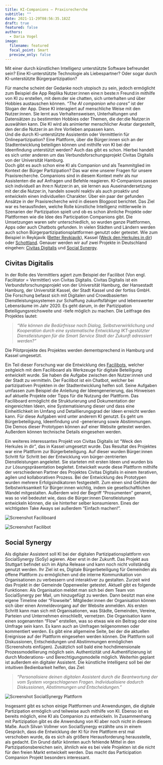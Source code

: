 ```yaml
---
title: KI-Companions – Praxisrecherche
subtitle: ""
date: 2021-11-29T08:56:35.182Z
draft: true
featured: false
authors:
  - Daria Vogel
image:
  filename: featured
  focal_point: Smart
  preview_only: false
---
```

Mit einer durch künstlichen Intelligenz unterstützte Software befreundet sein? Eine KI-unterstützte Technologie als Liebespartner? Oder sogar durch KI-unterstützte Bürgerpartizipation?

Für manche scheint der Gedanke noch utopisch zu sein, jedoch ermöglicht zum Beispiel die App Replika Nutzer:innen eine:n beste:n Freund:in mithilfe von KI zu erstellen, mit dem:der sie chatten, sich unterhalten und über Hobbies austauschen können. *“The AI companion who cares”* ist der Slogan der App. Diese KI interagiert auf menschliche Weise mit den Nutzer:innen. Sie lernt aus Verhaltensweisen, Unterhaltungen und Datensätzen zu bestimmten Hobbies oder Themen, die der:die Nutzer:in auswählen kann. Die KI wird als animierter menschlicher Avatar dargestellt, den der:die Nutzer:in an ihre Vorlieben anpassen kann.\
Und die durch KI-unterstützte Assistentin oder Vermittlerin für Onlinepartizipation? Eine Plattform, über die Bürger:innen sich an der Stadtentwicklung beteiligen können und mithilfe von KI bei der Ideenfindung unterstützt werden? Auch das gibt es schon. Hierbei handelt es sich unter anderen um das Verbundsforschungsprojekt Civitas Digitalis von der Universität Hamburg.\
Doch gibt es auch schon eine KI als Companion und als Teammitglied im Kontext der Bürger Partizipation? Das war eine unserer Fragen für unsere Praxisrecherche. Companions sind in diesem Kontext mehr als nur Assistenten die auf Anfragen und Befehle reagieren. KI-Companions passen sich individuell an ihre:n Nutzer:in an, sie lernen aus Auseinandersetzung mit der:die Nutzer:in, handeln sowohl reaktiv als auch proaktiv und entwickeln einen individuellen Charakter. Über ein paar der gefunden Ansätze in der Praxisrecherche wird in diesem Blogpost berichtet. Das Ziel war es herausfinden, welche Rolle künstliche Intelligenz mittlerweile in Szenarien der Partizipation spielt und ob es schon ähnliche Projekte oder Plattformen wie die Idee des Participation Companions gibt. Die Umsetzungen waren sehr unterschiedlich, so wurden ganze Plattformen, Apps oder auch Chatbots gefunden. In vielen Städten und Ländern werden auch schon Bürgerpartizipationsplattformen genutzt oder getestet. Wie zum Beispiel in Reykjavik ([Better Reykjavik](https://reykjavik.is/en/better-reykjavik-0)), Kassel ([Weck den Herkules in dir](https://www.kassel.de/weckdenherkulesindir)) oder [Schottland](https://engage.parliament.scot/domain/422). Genauer werden wir auf zwei Projekte in Deutschland eingehen: [Civitas Digitalis](https://civitas-digitalis.informatik.uni-hamburg.de/) und [Social Synergy](https://socialsynergy.de/index).

## Civitas Digitalis

In der Rolle des Vermittlers agiert zum Beispiel der Facilibot (Von engl. Facilitator = Vermittler) von Civitas Digitalis. Civitas Digitalis ist ein Verbundsforschungsprojekt von der Universität Hamburg, der Hansestadt Hamburg, der Universität Kassel, der Stadt Kassel und der fortiss GmbH. Die Forschung befasst sich mit Digitalen und Crowdbasierten Dienstleistungssystemen zur Schaffung zukunftsfähiger und lebenswerter Lebensräume im Jahr 2020. Es geht darum, in der Partizipation Beteiligungsreichsweite und -tiefe möglich zu machen. Die Leitfrage des Projektes lautet:

> *“Wie können die Bedürfnisse nach Dialog, Selbstverwirklichung und Kooperation durch eine systematische Entwicklung IKT-gestützter Dienstleistungen für die Smart Service Stadt der Zukunft adressiert werden?”*

Die Pilotprojekte des Projektes werden dementsprechend in Hamburg und Kassel umgesetzt.

Ein Teil dieser Forschung war die Entwicklung des [Facilibots](https://civitasdigitalis.fortiss.org/#/), welcher zeitgleich mit dem Faciliboard als Werkzeuge für digitale Beteiligung entwickelt wurde. Sie haben die Aufgabe zwischen den Nutzer:innen und der Stadt zu vermitteln. Der Facilibot ist ein Chatbot, welcher bei partizipativen Projekten in der Stadtentwicklung helfen soll. Seine Aufgaben umfassen zum Beispiel die Anleitung der Ideengenerierung, das Hinweisen auf aktuelle Projekte oder Tipps für die Nutzung der Plattform. Das Faciliboard ermöglicht die Strukturierung und Dokumentation der eingereichten Ideen, eine Systematisierung dieser und dass eine Einheitlichkeit im Umfang und Detaillierungsgrad der Ideen erreicht werden kann. Für diese Aufgaben wird unter anderem KI genutzt. Es geht um Bürgerbeteiligung, Ideenfindung und -generierung sowie Abstimmungen. Die Demos dieser Prototypen können auf einer Website getestet werden. Außerdem können technische Details eingesehen werden. 

Ein weiteres interessantes Projekt von Civitas Digitalis ist “Weck den Herkules in dir”, das in Kassel umgesetzt wurde. Das Resultat des Projektes war eine Plattform zur Bürgerbeteiligung. Auf dieser wurden Bürger:innen Schritt für Schritt bei der Entwicklung von bürger-zentrierten Dienstleistungen angeleitet. Sie starteten mit ersten Ideen und wurden bis zur Lösungspräsentation begleitet. Entwickelt wurde diese Plattform mithilfe der verschiedenen Partner des Projektes Civitas Digitalis in einem iterativen, agilen und kollaborativen Prozess. Bei der Entwicklung des Prototypen wurden mehrere Erfolgsindikatoren festgestellt. Zum einen sind Gefühle der Selbstwirksamkeit für Bürger:innen wichtig, indem sie gesellschaftlichen Wandel mitgestalten. Außerdem wird der Begriff “Prosumenten” genannt, was so viel bedeutet wie, dass die Bürger:innen Dienstleistungen entwickeln können, die sie hinterher selber konsumieren. Eines der wichtigsten Take Aways sei außerdem “Einfach machen!”. 

![Screenshot Faciliboard ](screenshot-2021-06-21-at-13_53_01.png "Faciliboard")

![Screenshot Facilibot](screenshot-2021-06-21-at-13_52_06.png "Facilibot")

## Social Synergy

Als digitaler Assistent soll KI bei der digitalen Partizipationsplattform von SocialSynergy (SoSy) agieren. Aber erst in der Zukunft. Das Projekt aus Stuttgart befindet sich im Alpha Release und kann noch nicht vollständig genutzt werden. Ihr Ziel ist es, Digitale Bürgerbeteiligung für Gemeinden als offene Plattform zu ermöglichen und die interne Kommunikation von Organisationen zu verbessern und interaktiver zu gestalten. Zurzeit wird das Projekt in der Gemeinde Oppenweiler getestet. Aktuell gibt es folgende Funktionen: Als Organisation meldet man sich bei dem Team von SocialSynergy per Mail, um hinzugefügt zu werden. Dann besitzt man eine eigene Timeline oder “Flowseite”. Mitglieder:innen der Organisation können sich über einen Anmeldevorgang auf der Website anmelden. Als ersten Schritt kann man sich mit Organisationen, was Städte, Gemeinden, Vereine, Parteien und Unternehmen einschließt, vernetzen. Die Organisation kann einen sogenannten “Flow” erstellen, was so etwas wie ein Beitrag oder eine Umfrage sein kann. Es kann auch an Umfragen teilgenommen oder kommentiert werden. Es gibt eine allgemeine Seite, bei der die aktuellen Ereignisse auf der Plattform eingesehen werden können. Die Plattform soll Diskussionen, Entscheidungen und Abstimmungen ermöglichen (Screenshots einfügen). Zusätzlich soll bald eine hochdimensionale Prozessmodellierung möglich sein. Authentizität und Authentifizierung ist durch Moderations- und Berechtigungsmodelle möglich. Weiterhin geplant ist außerdem ein digitaler Assistent. Die künstliche Intelligenz soll bei der intuitiven Bedienbarkeit helfen, das Ziel:

> *“Personalisiere deinen digitalen Assistent durch die Beantwortung der vom System vorgeschlagenen Fragen. Individualisiere dadurch Diskussionen, Abstimmungen und Entscheidungen.”*

![Screenshot SocialSynergy Plattform](screenshot-2021-06-17-at-13.40.35.png "Social Synergy Startseite")

Insgesamt gibt es schon einige Plattformen und Anwendungen, die digitale Partizipation ermöglich und teilweise auch mithilfe von KI. Ebenso ist es bereits möglich, eine KI als Companion zu entwickeln. In Zusammenhang mit Partizipation gibt es die Anwendung von KI aber noch nicht in diesem Maße. Auch Silvan Vollmer von SocialSynergy erzählte uns in einem Gespräch, dass die Entwicklung der KI für ihre Plattform erst mal verschoben wurde, da es sich als größere Herausforderung herausstelle, als gedacht. Ein Grund dafür könnten auch fehlende Mittel in den Partizipationsbereichen sein, ähnlich wie es bei viele Projekten ist die nicht für den freien Markt entwickelt werden. Das macht das Participation Companion Projekt besonders interessant.